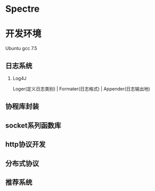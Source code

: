 # Spectre
# 开发环境
Ubuntu
gcc 7.5
## 日志系统
1)
    Log4J

    Loger(定义日志类别)
      |
    Formater(日志格式)
      |
    Appender(日志输出地)


## 协程库封装

## socket系列函数库

## http协议开发

## 分布式协议

## 推荐系统

    
